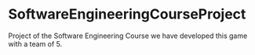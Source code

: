 # SoftwareEngineeringCourseProject
Project of the Software Engineering Course we have developed this game with a team of 5.
